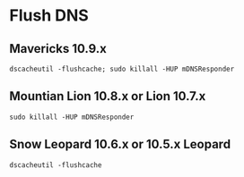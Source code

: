 # Flush DNS

## Mavericks 10.9.x
`dscacheutil -flushcache; sudo killall -HUP mDNSResponder`

## Mountian Lion 10.8.x or Lion 10.7.x
`sudo killall -HUP mDNSResponder`

## Snow Leopard 10.6.x or 10.5.x Leopard
`dscacheutil -flushcache`

